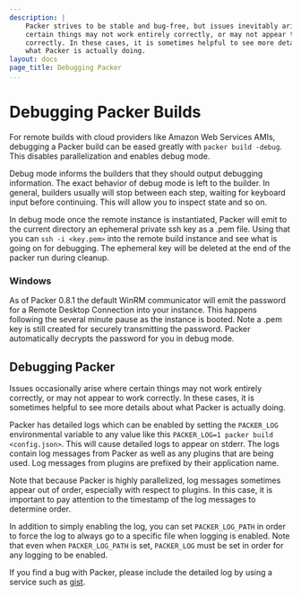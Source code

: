 ```yaml
---
description: |
    Packer strives to be stable and bug-free, but issues inevitably arise where
    certain things may not work entirely correctly, or may not appear to work
    correctly. In these cases, it is sometimes helpful to see more details about
    what Packer is actually doing.
layout: docs
page_title: Debugging Packer
...
```


# Debugging Packer Builds

For remote builds with cloud providers like Amazon Web Services AMIs, debugging
a Packer build can be eased greatly with `packer build -debug`. This disables
parallelization and enables debug mode.

Debug mode informs the builders that they should output debugging information.
The exact behavior of debug mode is left to the builder. In general, builders
usually will stop between each step, waiting for keyboard input before
continuing. This will allow you to inspect state and so on.

In debug mode once the remote instance is instantiated, Packer will emit to the
current directory an ephemeral private ssh key as a .pem file. Using that you
can `ssh -i <key.pem>` into the remote build instance and see what is going on
for debugging. The ephemeral key will be deleted at the end of the packer run
during cleanup.

### Windows

As of Packer 0.8.1 the default WinRM communicator will emit the password for a
Remote Desktop Connection into your instance. This happens following the several
minute pause as the instance is booted. Note a .pem key is still created for
securely transmitting the password. Packer automatically decrypts the password
for you in debug mode.

## Debugging Packer

Issues occasionally arise where certain things may not work entirely correctly,
or may not appear to work correctly. In these cases, it is sometimes helpful to
see more details about what Packer is actually doing.

Packer has detailed logs which can be enabled by setting the `PACKER_LOG`
environmental variable to any value like this
`PACKER_LOG=1 packer build <config.json>`. This will cause detailed logs to
appear on stderr. The logs contain log messages from Packer as well as any
plugins that are being used. Log messages from plugins are prefixed by their
application name.

Note that because Packer is highly parallelized, log messages sometimes appear
out of order, especially with respect to plugins. In this case, it is important
to pay attention to the timestamp of the log messages to determine order.

In addition to simply enabling the log, you can set `PACKER_LOG_PATH` in order
to force the log to always go to a specific file when logging is enabled. Note
that even when `PACKER_LOG_PATH` is set, `PACKER_LOG` must be set in order for
any logging to be enabled.

If you find a bug with Packer, please include the detailed log by using a
service such as [gist](http://gist.github.com).

